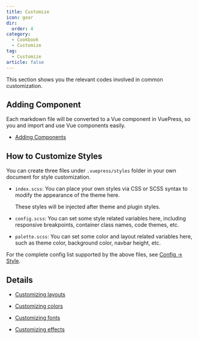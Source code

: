 ```yaml
---
title: Customize
icon: gear
dir:
  order: 4
category:
  - Cookbook
  - Customize
tag:
  - Customize
article: false
---
```


This section shows you the relevant codes involved in common customization.

## Adding Component

Each markdown file will be converted to a Vue component in VuePress, so you and import and use Vue components easily.

- [Adding Components](./component.md)

## How to Customize Styles

You can create three files under `.vuepress/styles` folder in your own document for style customization.

- `index.scss`: You can place your own styles via CSS or SCSS syntax to modify the appearance of the theme here.

  These styles will be injected after theme and plugin styles.

- `config.scss`: You can set some style related variables here, including responsive breakpoints, container class names, code themes, etc.

- `palette.scss`: You can set some color and layout related variables here, such as theme color, background color, navbar height, etc.

For the complete config list supported by the above files, see [Config → Style](../../config/style.md).

## Details

- [Customizing layouts](./layout.md)

- [Customizing colors](./color.md)

- [Customizing fonts](./font.md)

- [Customizing effects](./effect.md)
